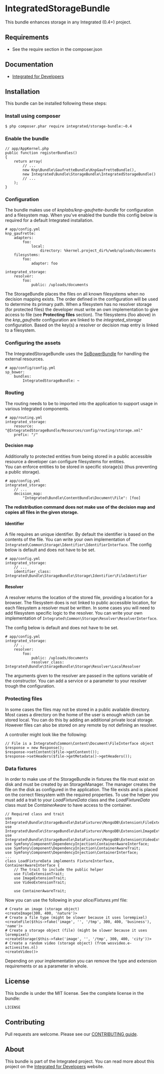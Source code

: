 # IntegratedStorageBundle #
This bundle enhances storage in any Integrated (0.4+) project.  

## Requirements ##
* See the require section in the composer.json

## Documentation ##
* [Integrated for Developers](http://integratedfordevelopers.com/ "Integrated for Developers")

## Installation ##
This bundle can be installed following these steps:

### Install using composer ###

    $ php composer.phar require integrated/storage-bundle:~0.4

### Enable the bundle ###

    // app/AppKernel.php
    public function registerBundles()
    {
        return array(
            // ...
            new Knp\Bundle\GaufretteBundle\KnpGaufretteBundle(),
            new Integrated\Bundle\StorageBundle\IntegratedStorageBundle()
            // ...
        );
    }

### Configuration ###
The bundle makes use of *knplabs/knp-gaufrette-bundle* for configuration and a filesystem map. When you've enabled the bundle this config below is required for a default Integrated installation.  

    # app/config.yml
    knp_gaufrette:
        adapters:
            foo:
                local:
                    directory: %kernel.project_dir%/web/uploads/documents
        filesystems:
            foo:
                adapter: foo

    integrated_storage:
        resolver:
            foo:
                public: /uploads/documents
    
The StorageBundle places the files on all known filesystems when no decision mapping exists. The order defined in the configuration will be used to determine its primary path. When a filesystem has no resolver storage (for protected files) the developer must write an own implementation to give access to file (see **Protecting files** section). The filesystems (foo above) in the *knp_gaufrette* configuration are linked to the *integrated_storage* configuration. Based on the key(s) a resolver or decision map entry is linked to a filesystem.
  
### Configuring the assets ###
The IntegratedStorageBundle uses the [SpBowerBundle](https://github.com/Spea/SpBowerBundle) for handling the external
resources.

	# app/config/config.yml
	sp_bower:
        bundles:
            IntegratedStorageBundle: ~
  
### Routing ###
The routing needs to be to imported into the application to support usage in various Integrated components. 
 
    # app/routing.yml
    integrated_storage:
        resource: "@IntegratedStorageBundle/Resources/config/routing/storage.xml"
        prefix: "/"

#### Decision map ####
Additionally to protected entities from being stored in a public accessible resource a developer can configure filesystems for entities.  
You can enforce entities to be stored in specific storage(s) (thus preventing a public storage).  

    # app/config.yml
    integrated_storage:
        // ...
        decision_map:
            "Integrated\Bundle\ContentBundle\Document\File": [foo]

**The redistribution command does not make use of the decision map and copies all files in the given storage.**

#### Identifier ###
A file requires an unique identifier. By default the identifier is based on the contents of the file. You can write your own implementation of `Integrated\Common\Storage\Identifier\IdentifierInterface`. The config below is default and does not have to be set.

    # app/config.yml
    integrated_storage:
        // ...
        identifier_class: Integrated\Bundle\StorageBundle\Storage\Identifier\FileIdentifier  

#### Resolver ###
A resolver returns the location of the stored file, providing a location for a browser. The filesystem does is not linked to public accessible location, for each filesystem a resolver must be written. In some cases you will need to add filesystem specific logic to the resolver. You can write your own implementation of `Integrated\Common\Storage\Resolver\ResolverInterface`.

The config below is default and does not have to be set.

    # app/config.yml
    integrated_storage:
        // ..
        resolver:
            foo:
                public: /uploads/documents
                resolver_class: Integrated\Bundle\StorageBundle\Storage\Resolver\LocalResolver

The arguments given to the resolver are passed in the options variable of the constructor. You can add a service or a parameter to your resolver trough the configuration.  

### Protecting files ###
In some cases the files may not be stored in a public available directory. Most cases a directory on the home of the user is enough which can be stored local. You can do this by adding an additional private local storage. However files can also be stored on any remote by not defining an resolver. 

A controller might look like the following:

    // File is a Integrated\Common\Content\Document\FileInterface object    
    $response = new Response();
    $response->setContent($file->getContent());
    $response->setHeaders($file->getMetadata()->getHeaders());

### Data fixtures ###
In order to make use of the StorageBundle in fixtures the file must exist on disk and must be created by an StorageManager. The manager creates the file on the disk as configured in the application. The file exists and is placed on the correct filesystem with the required properties. To use the helper you must add a trait to your *LoadFixtureData* class and the *LoadFixtureData* class must be *ContainerAware* to have access to the container.

	// Required class and trait
    use Integrated\Bundle\StorageBundle\DataFixtures\MongoDB\Extension\FileExtensionTrait;
    use Integrated\Bundle\StorageBundle\DataFixtures\MongoDB\Extension\ImageExtensionTrait;
    use Integrated\Bundle\StorageBundle\DataFixtures\MongoDB\Extension\VideoExtensionTrait;
	use Symfony\Component\DependencyInjection\ContainerAwareInterface;
	use Symfony\Component\DependencyInjection\ContainerAwareTrait;
    use Symfony\Component\DependencyInjection\ContainerInterface;
	...
	class LoadFixtureData implements FixtureInterface, ContainerAwareInterface {
	    // The trait to include the public helper
        use FileExtensionTrait;
        use ImageExtensionTrait;
        use VideoExtensionTrait;
        
        use ContainerAwareTrait;

 
Now you can use the following in your *alice/Fixtures.yml* file:

    # Create an image (storage object)
    <createImage(300, 400, 'nature')>
	# Create a file type (might be slower because it uses lorempixel)
    <createFile($this->fake('image', '', '/tmp', 300, 400, 'business'), 'name')>
	# Create a storage object (file) (might be slower because it uses lorempixel)
    <createStorage($this->fake('image', '', '/tmp', 300, 400, 'city'))>
	# Create a random video (storage object) (from wosvideo.e-activesites.nl)
    <createVideo()>
    

Depending on your implementation you can remove the type and extension requirements or as a parameter in whole. 


## License ##
This bundle is under the MIT license. See the complete license in the bundle:

    LICENSE

## Contributing ##
Pull requests are welcome. Please see our [CONTRIBUTING guide](http://integratedfordevelopers.com/contributing "CONTRIBUTING guide").

## About ##
This bundle is part of the Integrated project. You can read more about this project on the
[Integrated for Developers](http://integratedfordevelopers.com/ "Integrated for Developers") website.
